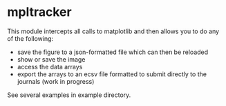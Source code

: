 # mpltracker

This module intercepts all calls to matplotlib and then allows you to do any of the following:
* save the figure to a json-formatted file which can then be reloaded
* show or save the image
* access the data arrays
* export the arrays to an ecsv file formatted to submit directly to the journals (work in progress)

See several examples in example directory.
